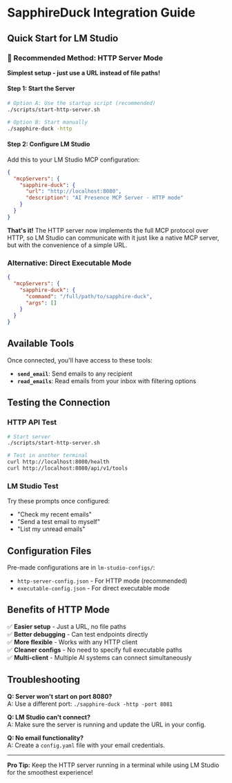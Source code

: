 # SapphireDuck Integration Guide

## Quick Start for LM Studio

### 🎯 Recommended Method: HTTP Server Mode

**Simplest setup - just use a URL instead of file paths!**

#### Step 1: Start the Server
```bash
# Option A: Use the startup script (recommended)
./scripts/start-http-server.sh

# Option B: Start manually
./sapphire-duck -http
```

#### Step 2: Configure LM Studio
Add this to your LM Studio MCP configuration:

```json
{
  "mcpServers": {
    "sapphire-duck": {
      "url": "http://localhost:8080",
      "description": "AI Presence MCP Server - HTTP mode"
    }
  }
}
```

**That's it!** The HTTP server now implements the full MCP protocol over HTTP, so LM Studio can communicate with it just like a native MCP server, but with the convenience of a simple URL.

### Alternative: Direct Executable Mode
```json
{
  "mcpServers": {
    "sapphire-duck": {
      "command": "/full/path/to/sapphire-duck",
      "args": []
    }
  }
}
```

## Available Tools

Once connected, you'll have access to these tools:

- **`send_email`**: Send emails to any recipient
- **`read_emails`**: Read emails from your inbox with filtering options

## Testing the Connection

### HTTP API Test
```bash
# Start server
./scripts/start-http-server.sh

# Test in another terminal
curl http://localhost:8080/health
curl http://localhost:8080/api/v1/tools
```

### LM Studio Test
Try these prompts once configured:
- "Check my recent emails"
- "Send a test email to myself"
- "List my unread emails"

## Configuration Files

Pre-made configurations are in `lm-studio-configs/`:

- `http-server-config.json` - For HTTP mode (recommended)
- `executable-config.json` - For direct executable mode

## Benefits of HTTP Mode

✅ **Easier setup** - Just a URL, no file paths  
✅ **Better debugging** - Can test endpoints directly  
✅ **More flexible** - Works with any HTTP client  
✅ **Cleaner configs** - No need to specify full executable paths  
✅ **Multi-client** - Multiple AI systems can connect simultaneously  

## Troubleshooting

**Q: Server won't start on port 8080?**  
A: Use a different port: `./sapphire-duck -http -port 8081`

**Q: LM Studio can't connect?**  
A: Make sure the server is running and update the URL in your config.

**Q: No email functionality?**  
A: Create a `config.yaml` file with your email credentials.

---

**Pro Tip:** Keep the HTTP server running in a terminal while using LM Studio for the smoothest experience!